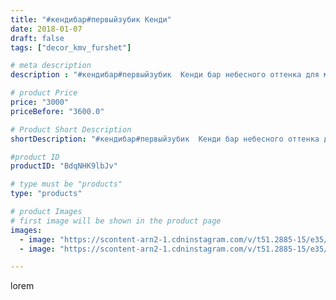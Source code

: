 ```yaml
---
title: "#кендибар#первыйзубик Кенди"
date: 2018-01-07
draft: false
tags: ["decor_kmv_furshet"]

# meta description
description : "#кендибар#первыйзубик  Кенди бар небесного оттенка для милого мальчика. Пусть от растёт здоровым,счастливым всем на радость."

# product Price
price: "3000"
priceBefore: "3600.0"

# Product Short Description
shortDescription: "#кендибар#первыйзубик  Кенди бар небесного оттенка для милого мальчика. Пусть от растёт здоровым,счастливым всем на радость."

#product ID
productID: "BdqNHK9lbJv"

# type must be "products"
type: "products"

# product Images
# first image will be shown in the product page
images:
  - image: "https://scontent-arn2-1.cdninstagram.com/v/t51.2885-15/e35/26224219_652716171565657_919148324471177216_n.jpg?se=7&tp=1&_nc_ht=scontent-arn2-1.cdninstagram.com&_nc_cat=101&_nc_ohc=jJ6KTX-KHV4AX_wEnzT&oh=edf8a4b01aaa0333617722e4bac33413&oe=606A4815&ig_cache_key=MTY4NzIxODY2OTA4Mjc5MTAwNA%3D%3D.2"
  - image: "https://scontent-arn2-1.cdninstagram.com/v/t51.2885-15/e35/26154183_1406068409518725_9079821624093442048_n.jpg?tp=1&_nc_ht=scontent-arn2-1.cdninstagram.com&_nc_cat=109&_nc_ohc=AJHm1IiqvGMAX9i7Bqd&oh=0bc43f2901e1df1e5af98e5a371cc921&oe=606D60FF&ig_cache_key=MTY4NzIxODYwMjQxMDExMzA2Nw%3D%3D.2"

---
```

lorem
